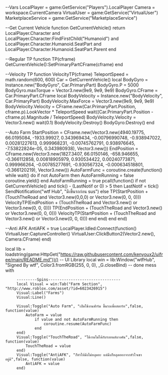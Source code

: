  --Vars
 LocalPlayer = game:GetService("Players").LocalPlayer
 Camera = workspace.CurrentCamera
 VirtualUser = game:GetService("VirtualUser")
 MarketplaceService = game:GetService("MarketplaceService")
 
 --Get Current Vehicle
 function GetCurrentVehicle()
     return LocalPlayer.Character and LocalPlayer.Character:FindFirstChild("Humanoid") and LocalPlayer.Character.Humanoid.SeatPart and LocalPlayer.Character.Humanoid.SeatPart.Parent
 end
 
 --Regular TP
 function TP(cframe)
     GetCurrentVehicle():SetPrimaryPartCFrame(cframe)
 end
 
 --Velocity TP
 function VelocityTP(cframe)
     TeleportSpeed = math.random(600, 600)
     Car = GetCurrentVehicle()
     local BodyGyro = Instance.new("BodyGyro", Car.PrimaryPart)
     BodyGyro.P = 5000
     BodyGyro.maxTorque = Vector3.new(9e9, 9e9, 9e9)
     BodyGyro.CFrame = Car.PrimaryPart.CFrame
     local BodyVelocity = Instance.new("BodyVelocity", Car.PrimaryPart)
     BodyVelocity.MaxForce = Vector3.new(9e9, 9e9, 9e9)
     BodyVelocity.Velocity = CFrame.new(Car.PrimaryPart.Position, cframe.p).LookVector * TeleportSpeed
     wait((Car.PrimaryPart.Position - cframe.p).Magnitude / TeleportSpeed)
     BodyVelocity.Velocity = Vector3.new()
     wait(0.1)
     BodyVelocity:Destroy()
     BodyGyro:Destroy()
 end
 
 --Auto Farm
 StartPosition = CFrame.new(Vector3.new(4940.19775, 66.0195084, -1933.99927, 0.343969434, -0.00796990748, -0.938947022, 0.00281227613, 0.999968231, -0.00745762791, 0.938976645, -7.53822824e-05, 0.343980938), Vector3.new())
 EndPosition = CFrame.new(Vector3.new(1827.3407, 66.0150146, -658.946655, -0.366112858, 0.00818905979, 0.930534422, 0.00240773871, 0.999966264, -0.00785277691, -0.930567324, -0.000634518801, -0.366120219), Vector3.new())
 AutoFarmFunc = coroutine.create(function()
     while wait() do
         if not AutoFarm then
             AutoFarmRunning = false
             coroutine.yield()
         end
         AutoFarmRunning = true
         pcall(function()
             if not GetCurrentVehicle() and tick() - (LastNotif or 0) > 5 then
                 LastNotif = tick()
                 SendNotification("wtf Hub", "มึงขึ้นรถก่อน sus")
             else
                 TP(StartPosition + (TouchTheRoad and Vector3.new(0,0,0) or Vector3.new(0, 0, 0)))
                 VelocityTP(EndPosition + (TouchTheRoad and Vector3.new() or Vector3.new(0, 0, 0)))
                 TP(EndPosition + (TouchTheRoad and Vector3.new() or Vector3.new(0, 0, 0)))
                 VelocityTP(StartPosition + (TouchTheRoad and Vector3.new() or Vector3.new(0, 0, 0)))
             end
         end)
     end
 end)
 
 --Anti AFK
 AntiAFK = true
 LocalPlayer.Idled:Connect(function()
     VirtualUser:CaptureController()
     VirtualUser:ClickButton2(Vector2.new(), Camera.CFrame)
 end)
 
 local lib = loadstring(game:HttpGet("https://raw.githubusercontent.com/kenyoux2/uifree/main/README.md"))() -- UI Library
         local win = lib:Window("wtfHub", "Signed By wtf", Color3.fromRGB(255, 0, 0), _G.closeBind) -- done mess with
     
         ---------Spins--------------------------------
         local Visual = win:Tab("Farm Section", "http://www.roblox.com/asset/?id=6023426915")
         Visual:Label("Farms")
         Visual:Line()
         
         Visual:Toggle("Auto Farm", "เปิดใช้งานฟาร์ม ขึ้นรถเพื่อสตาร์ท",false, function(value)
             AutoFarm = value
                 if value and not AutoFarmRunning then
                     coroutine.resume(AutoFarmFunc)
                 end
         end)
         Visual:Toggle("TouchTheRoad", "ใช้งานไม่ได้กับรถยนต์บางคัน",false, function(value)
             TouchTheRoad = value
         end)
         Visual:Toggle("AntiAFK", "ก็ทำให้มึงไม่หลุดอะ แต่มึงก็หลุดออกจากหัวใจเขาอยู่ดี",false, function(value)
             AntiAFK = value
         end)
